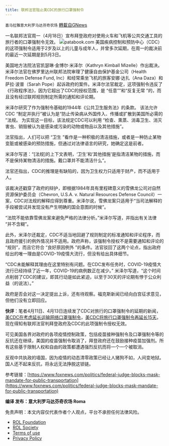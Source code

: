 ```yaml
---
title: 联邦法官阻止美CDC的旅行口罩强制令
---
```

`喜马拉雅意大利罗马达芬奇农场` [轉載自GNews](https://gnews.org/zh-hans/2369390/)

一名联邦法官周一（4月18日）宣布拜登政府对使用火车和飞机等公共交通工具的旅行者的口罩强制令无效。
![](https://assets.gnews.org/wp-content/uploads/2022/04/F-1.jpg)patabook.com
美国疾病控制和预防中心（CDC）的这项强制令适用于2岁及以上的儿童与成年人，并曾多次延期，在周一的裁决前的最近一次延期是到5月3日。

美国地方法院法官凯瑟琳·金博尔·米泽尔（Kathryn Kimball Mizelle）作出裁决。米泽尔法官在佛罗里达州联邦法院审理了健康自由保护基金公司（Health Freedom Defense Fund, Inc）和经常乘坐飞机的旅客安娜·达扎（Ana Daza）和萨拉·波普（Sarah Pope）起诉政府的案件。米泽尔法官裁定，这项强制令违反了《行政程序法》，因为它超出了CDC的授权范围，是 “任意””和“反复无常 ”的，而且没有经过联邦规则制定所需的通知和评论期。

米泽尔研究了作为强制令基础的1944年《公共卫生服务法》的条款。 该法允许CDC “制定并执行”被认为是“防止传染病从外国传入、传播或扩散到美国所必需的 ”法规。 为实现这一目标，该法规定CDC可以利用 “检查、熏蒸、消毒卫生、消灭害虫、销毁被认为是感染或污染的动物或物品以及其他措施”。

法官指出，人们可以把 “卫生 ”看作是一种积极的清洁措施，或者是一种防止某物变脏或被感染的预防措施，但通过对法律语言的研究，她确定这是前者。

米泽尔写道：“[法规]的上下文表明，‘卫生’和‘其他措施’是指清洁某物的措施，而不是保持某物清洁的措施。戴口罩并不能清洁什么”。

法官还指出，CDC的推理是有缺陷的，因为卫生权力只适用于财产，而不适用于人。

该裁决还戳穿了政府的辩护，即根据1984年具有里程碑意义的雪佛龙公司对自然资源保护委员会（Chevron, U.S.A. v. Natural Resources Defense Council）一案，CDC对法规的解释应得到尊重。米泽尔说，雪佛龙案只适用于“当司法解释的手段被尝试并发现没有产生明确的国会意图的时候”。

“法院不能依靠雪佛龙案来避免严格的法律分析。”米泽尔写道，并指出有关法律 “并不含糊”。

此外，米泽尔还裁定，CDC不适当地回避了规则制定的标准通知和评论程序，而且政府援引的例外情况并不适用。政府声称，该强制令授权不是需要通知和评论的 “规则”，而且它符合 “良好原因例外 ”的条件。法官驳回了这两个论点，指出政府给出的唯一理由是COVID-19疫情大流行，但没有给出具体细节。

“CDC未能解释其理由在这里特别有问题。在CDC发布任务时，COVID-19疫情大流行已经持续了近一年，COVID-19的病例数正在减少。” 米泽尔写道，“这个时间点削弱了CDC的建议，即其行动是如此紧迫，以至于30天的评论期有悖于公众利益（的说法）。”

政府是否会对这一决定提出上诉，还有待观察。福克斯新闻已经向白宫征求意见，但他们没有立即回应。

**快评**：笔者4月11日、4月13日连续发了CDC对旅行的口罩强制令的延期的新闻，[美CDC在考虑延长运输网络口罩强制令](https://gnews.org/zh-hans/2330175/)，[美CDC将旅行口罩强制令再延长15天](https://gnews.org/zh-hans/2341663/)。现在得知有联邦法官判拜登政府及CDC的此项强制令授权无效。

可见美国各界对政府的各项疫情控制政策，包括疫苗接种强制令及口罩强制令等的反抗还在继续，美国的疫苗强制令取消了，拜登政府还在鼓励接种疫苗加强剂。所有这些基于限制人权和自由的政策都遭遇强烈反抗而将一个一个被取消。

反观中共执政的墙国，因为疫情的动态清零政策已经让人猪狗不如，人间变地狱。国人还不起来反抗，将永远无法挣脱这锁链。

参考链接：[https://www.foxnews.com/politics/federal-judge-blocks-mask-mandate-for-public-transportation](https://www.foxnews.com/politics/federal-judge-blocks-mask-mandate-for-public-transportation)

**编译 发布：意大利罗马达芬奇农场 Roma**

 

免责声明：本文内容仅代表作者个人观点，平台不承担任何法律风险。

- [ROL Foundation](https://rolfoundation.org/)
- [ROL Society](https://rolsociety.org/)
- [Terms of use](https://gnews.org/terms-of-use-3/)
- [Privacy Policy](https://gnews.org/privacy-policy/)
